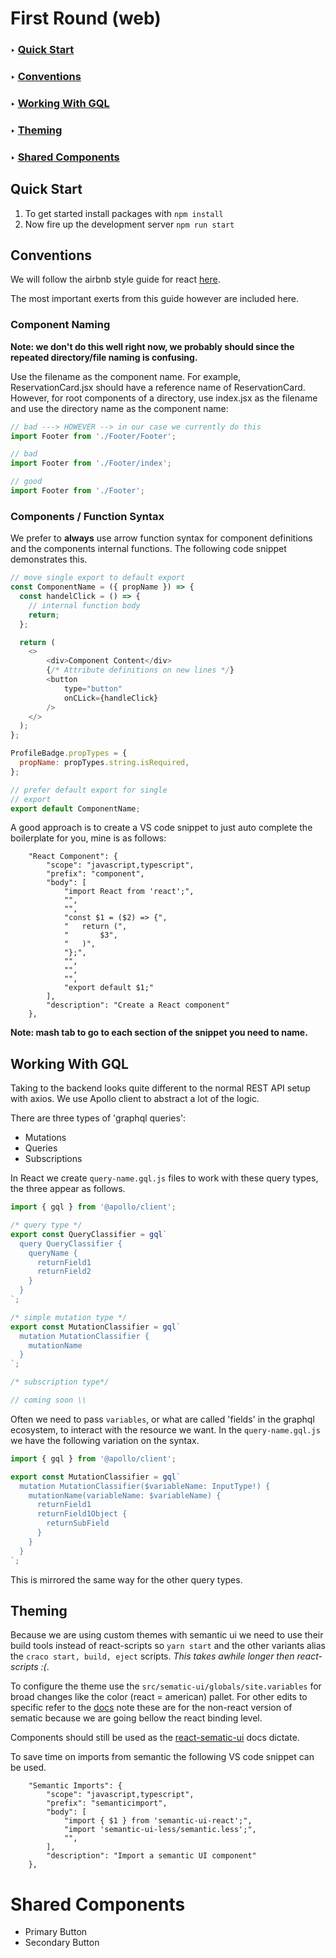 # First Round (web)

### ‣ [Quick Start](#quick-start)

### ‣ [Conventions](#conventions)

### ‣ [Working With GQL](#working-with-gql)

### ‣ [Theming](#theming)

### ‣ [Shared Components](#shared-components)

## Quick Start

1. To get started install packages with `npm install`
2. Now fire up the development server `npm run start`

## Conventions

We will follow the airbnb style guide for react [here](https://airbnb.io/javascript/react/).

The most important exerts from this guide however are included here.

### Component Naming

**Note: we don't do this well right now, we probably should since the repeated directory/file naming is confusing.**

Use the filename as the component name. For example, ReservationCard.jsx should have a reference name of ReservationCard. However, for root components of a directory, use index.jsx as the filename and use the directory name as the component name:

```javascript
// bad ---> HOWEVER --> in our case we currently do this
import Footer from './Footer/Footer';

// bad
import Footer from './Footer/index';

// good
import Footer from './Footer';
```

### Components / Function Syntax

We prefer to **always** use arrow function syntax for component definitions and the components internal functions. The following code snippet demonstrates this.

```javascript
// move single export to default export
const ComponentName = ({ propName }) => {
  const handelClick = () => {
    // internal function body
    return;
  };

  return (
    <>
        <div>Component Content</div>
        {/* Attribute definitions on new lines */}
        <button 
            type="button" 
            onCLick={handleClick}
        />
    </>
  );
};

ProfileBadge.propTypes = {
  propName: propTypes.string.isRequired,
};

// prefer default export for single
// export
export default ComponentName;
```

A good approach is to create a VS code snippet to just auto complete the boilerplate for you, mine is as follows:

```
    "React Component": {
        "scope": "javascript,typescript",
        "prefix": "component",
        "body": [
            "import React from 'react';",
            "",
            "",
            "const $1 = ($2) => {",
            "   return (",
            "       $3",
            "   )",
            "};",
            "",
            "",
            "",
            "export default $1;"
        ],
        "description": "Create a React component"
    },
```

**Note: mash tab to go to each section of the snippet you need to name.**

## Working With GQL

Taking to the backend looks quite different to the normal REST API setup with axios. We use Apollo client to abstract a lot of the logic.

There are three types of 'graphql queries':

- Mutations
- Queries
- Subscriptions

In React we create `query-name.gql.js` files to work with these query types, the three appear as follows.

```javascript
import { gql } from '@apollo/client';

/* query type */
export const QueryClassifier = gql`
  query QueryClassifier {
    queryName {
      returnField1
      returnField2
    }
  }
`;

/* simple mutation type */
export const MutationClassifier = gql`
  mutation MutationClassifier {
    mutationName
  }
`;

/* subscription type*/

// coming soon \\
```

Often we need to pass `variables`, or what are called 'fields' in the graphql ecosystem, to interact with the resource we want. In the `query-name.gql.js` we have the following variation on the syntax.

```javascript
import { gql } from '@apollo/client';

export const MutationClassifier = gql`
  mutation MutationClassifier($variableName: InputType!) {
    mutationName(variableName: $variableName) {
      returnField1
      returnField1Object {
        returnSubField
      }
    }
  }
`;
```

This is mirrored the same way for the other query types.

## Theming

Because we are using custom themes with semantic ui we need to use their build tools instead of react-scripts so `yarn start` and the other variants alias the `craco start, build, eject` scripts. _This takes awhile longer then react-scripts :(_.

To configure the theme use the `src/sematic-ui/globals/site.variables` for broad changes like the color (react = american) pallet. For other edits to specific refer to the [docs](https://semantic-ui.com/usage/theming.html) note these are for the non-react version of sematic because we are going bellow the react binding level.

Components should still be used as the [react-sematic-ui](https://react.semantic-ui.com/) docs dictate.

To save time on imports from semantic the following VS code snippet can be used.

```
    "Semantic Imports": {
        "scope": "javascript,typescript",
        "prefix": "semanticimport",
        "body": [
            "import { $1 } from 'semantic-ui-react';",
            "import 'semantic-ui-less/semantic.less';",
            "",
        ],
        "description": "Import a semantic UI component"
    },
```

# Shared Components

- Primary Button
- Secondary Button

